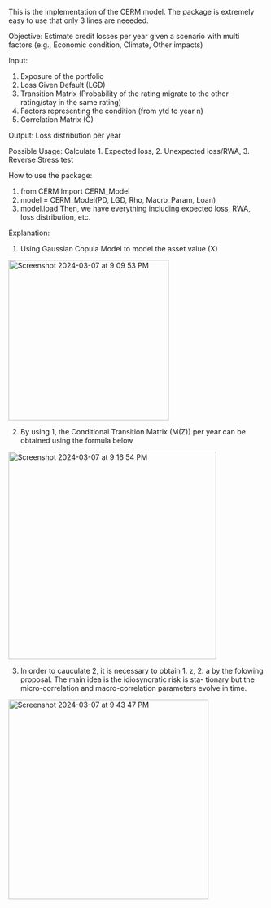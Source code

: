 This is the implementation of the CERM model. The package is extremely easy to use that only 3 lines are neeeded.

Objective: Estimate credit losses per year given a scenario with multi factors (e.g., Economic condition, Climate, Other impacts)

Input:
1. Exposure of the portfolio
2. Loss Given Default (LGD)
3. Transition Matrix (Probability of the rating migrate to the other rating/stay in the same rating)
4. Factors representing the condition (from ytd to year n)
5. Correlation Matrix (C)

Output:
Loss distribution per year

Possible Usage:
Calculate 1. Expected loss, 2. Unexpected loss/RWA, 3. Reverse Stress test

How to use the package:
1. from CERM Import CERM_Model
2. model = CERM_Model(PD, LGD, Rho, Macro_Param, Loan)
3. model.load
Then, we have everything including expected loss, RWA, loss distribution, etc.


Explanation:

1. Using Gaussian Copula Model to model the asset value (X)
  <img width="315" alt="Screenshot 2024-03-07 at 9 09 53 PM" src="https://github.com/JackyOOOO/Credit-Modelling/assets/106862996/f211086f-5f6a-4233-be87-953d987e5c6d">

2. By using 1, the Conditional Transition Matrix (M(Z)) per year can be obtained using the formula below
<img width="408" alt="Screenshot 2024-03-07 at 9 16 54 PM" src="https://github.com/JackyOOOO/Credit-Modelling/assets/106862996/4a1a9eb3-93b9-468b-994f-f740448ff9c7">

3. In order to cauculate 2, it is necessary to obtain 1. z, 2. a by the folowing proposal. The main idea is the idiosyncratic risk is sta- tionary but the micro-correlation and macro-correlation parameters evolve in time.
<img width="393" alt="Screenshot 2024-03-07 at 9 43 47 PM" src="https://github.com/JackyOOOO/Credit-Modelling/assets/106862996/a7a697ac-6eda-4b5b-bd66-4393dd3a2134">
